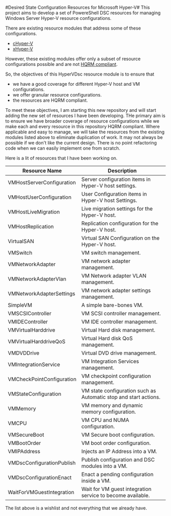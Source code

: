 #Desired State Configuration Resources for Microsoft Hyper-V#
This project aims to develop a set of PowereShell DSC resources for managing Windows Server Hyper-V resource configurations.

There are existing resource modules that address some of these configurations.

- [cHyper-V](https://github.com/rchaganti/DSCResources/tree/master/cHyper-V)
- [xHyper-V](https://github.com/PowerShell/xHyper-V)

However, these existing modules offer only a subset of resource configurations possible and are not [HQRM compliant](https://github.com/PowerShell/DscResources/blob/master/HighQualityModuleGuidelines.md).

So, the objectives of this HyperVDsc resource module is to ensure that

- we have a good coverage for different Hyper-V host and VM configurations.
- we offer granular resource configurations. 
- the resources are HQRM compliant. 

To meet these objectives, I am starting this new repository and will start adding the new set of resources I have been developing. THe primary aim is to ensure we have broader coverage of resource configurations while we make each and every resource in this repository HQRM compliant. Where applicable and easy to manage, we will take the resources from the existing modules listed above to eliminate duplication of work. It may not always be possible if we don't like the current design. There is no point refactoring code when we can easily implement one from scratch.

Here is a lit of resources that I have been working on.

| Resource Name  | Description |
| -------------   | ------------- |
| VMHostServerConfiguration | Server configuration items in Hyper-V host settings. |
| VMHostUserConfiguration | User Configuration items in Hyper-V host Settings. |
| VMHostLiveMigration | Live migration settings for the Hyper-V host.|
| VMHostReplication | Replication configuration for the Hyper-V host.|
| VirtualSAN | Virtual SAN Configuration on the Hyper-V host.|
| VMSwitch | VM switch management.|
| VMNetworkAdapter | VM network adapter management.|
| VMNetworkAdapterVlan | VM Network adapter VLAN management.|
| VMNetworkAdapterSettings | VM network adapter settings management.|
| SimpleVM | A simple bare-bones VM.|
| VMSCSIController | VM SCSI controller management. |
| VMIDEController | VM IDE controller management.|
| VMVirtualHarddrive | Virtual Hard disk management. |
| VMVirtualHarddriveQoS | Virtual Hard disk QoS management. |
| VMDVDDrive | Virtual DVD drive management.|
| VMIntegrationService | VM Integration Services management. |
| VMCheckPointConfiguration | VM checkpoint configuration management. |
| VMStateConfiguration | VM state configuration such as Automatic stop and start actions. |
| VMMemory | VM memory and dynamic memory configuration.|
| VMCPU | VM CPU and NUMA configuration.|
| VMSecureBoot | VM Secure boot configuration.|
| VMBootOrder | VM boot order configuration.|
| VMIPAddress | Injects an IP Address into a VM.|
| VMDscConfigurationPublish | Publish configuration and DSC modules into a VM.|
| VMDscConfigurationEnact | Enact a pending configuration inside a VM.|
| WaitForVMGuestIntegration | Wait for VM guest integration service to become available.|

The list above is a wishlist and not everything that we already have.